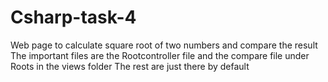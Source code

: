 # Csharp-task-4
Web page to calculate square root of two numbers and compare the result
The important files are the Rootcontroller file and the compare file under Roots in the views folder
The rest are just there by default
